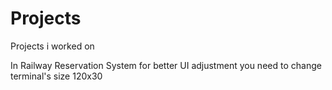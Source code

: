 # Projects
Projects i worked on

In Railway Reservation System for better UI adjustment you need to change terminal's size 120x30 
